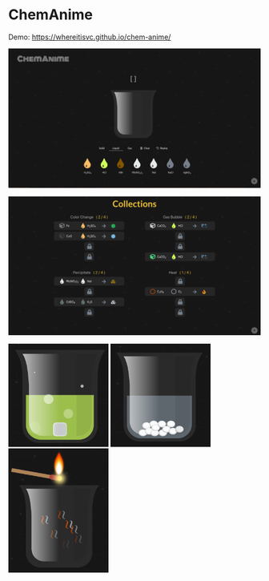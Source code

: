 # ChemAnime

Demo: https://whereitisvc.github.io/chem-anime/

![1](img/1.png)

![2](img/2.png)

<img src="img/3.png" width="200"/> <img src="img/4.png" width="200"/> <img src="img/5.png" width="200"/>
